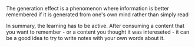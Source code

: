 
The generation effect is a phenomenon where information is better remembered if it is generated from one's own mind rather than simply read

In summary, the learning has to be active. After consuming a content that you want to remember - or a content you thought it was intereseted - it can be a good idea to try to write notes with your own words about it.

